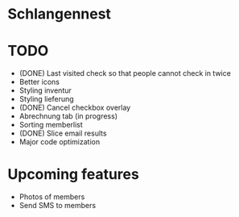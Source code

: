 Schlangennest
============

TODO
============


- (DONE) Last visited check so that people cannot check in twice
- Better icons
- Styling inventur
- Styling lieferung
- (DONE) Cancel checkbox overlay
- Abrechnung tab (in progress)
- Sorting memberlist
- (DONE) Slice email results
- Major code optimization

Upcoming features
============
- Photos of members
- Send SMS to members



